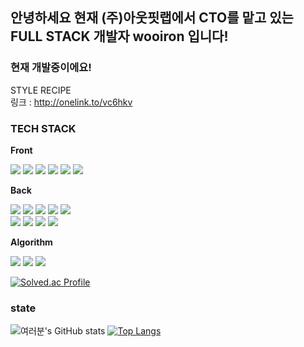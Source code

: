 ## 안녕하세요 현재 (주)아웃핏랩에서 CTO를 맡고 있는 FULL STACK 개발자 wooiron 입니다!

### 현재 개발중이에요!

STYLE RECIPE
<br/>
링크 : http://onelink.to/vc6hkv

###  TECH STACK

**Front**
<p>
<img src="https://img.shields.io/badge/HTML5-E34F26?style=flat-square&logo=HTML5&logoColor=white"/></a>
<img src="https://img.shields.io/badge/CSS3-1572B6?style=flat-square&logo=CSS3&logoColor=white"/></a>
<img src="https://img.shields.io/badge/JavaScript-F7DF1E?style=flat-square&logo=JavaScript&logoColor=white"/></a>
<img src="https://img.shields.io/badge/React-61DAFB?style=flat-square&logo=React&logoColor=black"/>
<img src="https://img.shields.io/badge/ReactNative-61DAFB?style=flat-square&logo=React&logoColor=black"/>
<img src="https://img.shields.io/badge/Algolia-5468FF?style=flat-square&logo=Algolia&logoColor=white"/></a>
<br/>
</p>

**Back**

<p>
<img src="https://img.shields.io/badge/Python-3776AB?style=flat-square&logo=Python&logoColor=white"/></a>
<img src="https://img.shields.io/badge/Django-092E20?style=flat-square&logo=Django&logoColor=white"/></a>
<img src="https://img.shields.io/badge/Django_Rest_Framework-092E20?style=flat-square&logo=Django&logoColor=white"/></a>
<img src="https://img.shields.io/badge/Amazon Aws-232F3E?style=flat-square&logo=Amazon Aws&logoColor=white"/></a>
<img src="https://img.shields.io/badge/Algolia-5468FF?style=flat-square&logo=Algolia&logoColor=white"/></a>
<br/>
<img src="https://img.shields.io/badge/Docker-2496ED?style=flat-square&logo=Docker&logoColor=white"/></a>
<img src="https://img.shields.io/badge/Celery-37814A?style=flat-square&logo=Celery&logoColor=white"/></a>
<img src="https://img.shields.io/badge/PostgreSQL-4169E1?style=flat-square&logo=PostgreSQL&logoColor=white"/></a>
<img src="https://img.shields.io/badge/Node.js-339933?style=flat-square&logo=Node.js&logoColor=white"/></a>
</p>

**Algorithm**

<p>
<img src="https://img.shields.io/badge/C-A8B9CC?style=flat-square&logo=C&logoColor=white"/></a>
<img src="https://img.shields.io/badge/C++-00599C?style=flat-square&logo=C++&logoColor=white"/></a>
<img src="https://img.shields.io/badge/Python-3776AB?style=flat-square&logo=Python&logoColor=white"/></a>
</p>

[![Solved.ac Profile](http://mazassumnida.wtf/api/v2/generate_badge?boj=woo2771685)](https://solved.ac/woo2771685/)
</br>

### state

![여러분's GitHub stats](https://github-readme-stats.vercel.app/api?username=wooiron&show_icons=true&theme=radical&count_private=true)
[![Top Langs](https://github-readme-stats.vercel.app/api/top-langs/?username=wooiron&langs_count=8)](https://github.com/anuraghazra/github-readme-stats)
<br/>
